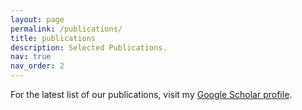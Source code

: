 ```yaml
---
layout: page
permalink: /publications/
title: publications
description: Selected Publications.
nav: true
nav_order: 2
---
```


For the latest list of our publications, visit my <a href='https://scholar.google.de/citations?hl=ja&user=Jb7JUOsAAAAJ&view_op=list_works&sortby=pubdate'>Google Scholar profile</a>.
